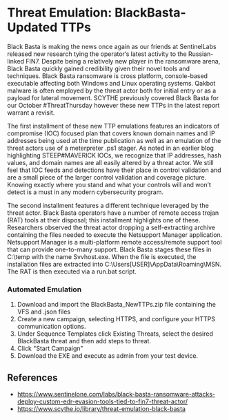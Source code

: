 # Threat Emulation: BlackBasta-Updated TTPs

Black Basta is making the news once again as our friends at SentinelLabs released new research tying the operator’s latest activity to the Russian-linked FIN7. Despite being a relatively new player in the ransomware arena, Black Basta quickly gained credibility given their novel tools and techniques. Black Basta ransomware is cross platform, console-based executable affecting both Windows and Linux operating systems. Qakbot malware is often employed by the threat actor both for initial entry or as a payload for lateral movement. SCYTHE previously covered Black Basta for our October #ThreatThursday however these new TTPs in the latest report warrant a revisit.

The first installment of these new TTP emulations features an indicators of compromise (IOC) focused plan that covers known domain names and IP addresses being used at the time publication as well as an emulation of the threat actors use of a meterpreter .ps1 stager. As noted in an earlier blog highlighting STEEP#MAVERICK IOCs, we recognize that IP addresses, hash values, and domain names are all easily altered by a threat actor. We still feel that IOC feeds and detections have their place in control validation and are a small piece of the larger control validation and coverage picture. Knowing exactly where you stand and what your controls will and won’t detect is a must in any modern cybersecurity program.

The second installment features a different technique leveraged by the threat actor. Black Basta operators have a number of remote access trojan (RAT) tools at their disposal; this installment highlights one of these. Researchers observed the threat actor dropping a self-extracting archive containing the files needed to execute the Netsupport Manager application. Netsupport Manager is a multi-platform remote access/remote support tool that can provide one-to-many support. Black Basta stages these files in C:\temp with the name Svvhost.exe. When the file is executed, the installation files are extracted into C:\Users\[USER]\AppData\Roaming\MSN\. The RAT is then executed via a run.bat script.

### Automated Emulation
1. Download and import the BlackBasta_NewTTPs.zip file containing the VFS and .json files
2. Create a new campaign, selecting HTTPS, and configure your HTTPS communication options.
3. Under Sequence Templates click Existing Threats, select the desired BlackBasta threat and then add steps to threat.
4. Click "Start Campaign"
5. Download the EXE and execute as admin from your test device.

## References
* https://www.sentinelone.com/labs/black-basta-ransomware-attacks-deploy-custom-edr-evasion-tools-tied-to-fin7-threat-actor/
* https://www.scythe.io/library/threat-emulation-black-basta
